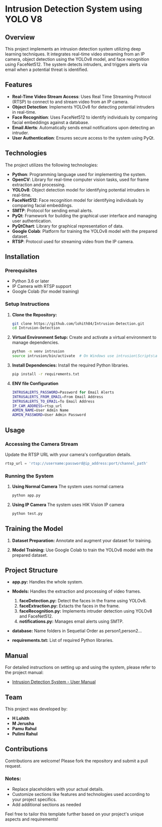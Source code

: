 # Intrusion Detection System using YOLO V8

## Overview
This project implements an intrusion detection system utilizing deep learning techniques. It integrates real-time video streaming from an IP camera, object detection using the YOLOv8 model, and face recognition using FaceNet512. The system detects intruders, and triggers alerts via email when a potential threat is identified.

## Features
- **Real-Time Video Stream Access**: Uses Real Time Streaming Protocol (RTSP) to connect to and stream video from an IP camera.
- **Object Detection**: Implements YOLOv8 for detecting potential intruders in real-time.
- **Face Recognition**: Uses FaceNet512 to identify individuals by comparing facial embeddings against a database.
- **Email Alerts**: Automatically sends email notifications upon detecting an intruder.
- **User Authentication**: Ensures secure access to the system using PyQt.

## Technologies
The project utilizes the following technologies:
- **Python**: Programming language used for implementing the system.
- **OpenCV**: Library for real-time computer vision tasks, used for frame extraction and processing.
- **YOLOv8**: Object detection model for identifying potential intruders in real-time.
- **FaceNet512**: Face recognition model for identifying individuals by comparing facial embeddings.
- **SMTP**: Protocol for sending email alerts.
- **PyQt**: Framework for building the graphical user interface and managing user authentication.
- **PyQtChart**: Library for graphical representation of data.
- **Google Colab**: Platform for training the YOLOv8 model with the prepared dataset.
- **RTSP**: Protocol used for streaming video from the IP camera.


## Installation

### Prerequisites
- Python 3.6 or later
- IP Camera with RTSP support
- Google Colab (for model training)

### Setup Instructions

1. **Clone the Repository:**

    ```bash
    git clone https://github.com/lohith84/Intrusion-Detection.git
    cd Intrusion-Detection
    ```

2. **Virtual Environment Setup:**
   Create and activate a virtual environment to manage dependencies.

    ```bash
    python -m venv intrusion
    source intrusion/bin/activate  # On Windows use intrusion\Scripts\activate.bat
    ```

3. **Install Dependencies:**
   Install the required Python libraries.

    ```bash
    pip install -r requirements.txt
    ```
    
4. **ENV file Configuration**
   ```bash
   INTRUSALERTS_PASSWORD=Password for Email Alerts
   INTRUSALERTS_FROM_EMAIL=From Email Address
   INTRUSALERTS_TO_EMAIL=To Email Address
   IP_CAM_ADDRESS=rtsp_url
   ADMIN_NAME=User Admin Name
   ADMIN_PASSWORD=User Admin Password
   ```

## Usage

### Accessing the Camera Stream
Update the RTSP URL with your camera's configuration details.

```python
rtsp_url = 'rtsp://username:password@ip_address:port/channel_path'
```

### Running the System

1. **Using Normal Camera**
   The system uses normal camera

    ```bash
    python app.py
    ```

2. **Using IP Camera**
   The system uses HIK Vision IP camera

    ```bash
    python test.py
    ```
    
## Training the Model

1. **Dataset Preparation:**
   Annotate and augment your dataset for training.

2. **Model Training:**
   Use Google Colab to train the YOLOv8 model with the prepared dataset.

## Project Structure

- **app.py:** Handles the whole system.

- **Models:** Handles the extraction and processing of video frames.
    1. **faceDetection.py:** Detect the faces in the frame using YOLOv8.
    2. **faceExtraction.py:** Extacts the faces in the frame.
    3. **faceRecognition.py:** Implements intruder detection using YOLOv8 and FaceNet512.
    4. **notifications.py:** Manages email alerts using SMTP.
   
- **database:**
Name folders in Sequetial Order as person1,person2...

- **requirements.txt:** List of required Python libraries.

## Manual
For detailed instructions on setting up and using the system, please refer to the project manual:
- [Intrusion Detection System - User Manual](https://drive.google.com/file/d/13cznOS6DKCKTXGgzu6z8svSUdr4BxCFV/view?usp=sharing)

## Team
This project was developed by:
- **H Lohith**
- **M Jerusha** 
- **Pamu Rahul** 
- **Pulimi Rahul** 

## Contributions
Contributions are welcome! Please fork the repository and submit a pull request.

### Notes:
- Replace placeholders with your actual details.
- Customize sections like features and technologies used according to your project specifics.
- Add additional sections as needed

Feel free to tailor this template further based on your project's unique aspects and requirements!
